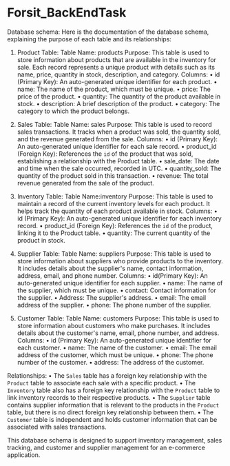 # Forsit_BackEndTask

Database schema:
Here is the documentation of the database schema, explaining the purpose of each table and its relationships:

1. Product Table:
   Table Name: products
   Purpose: 
	This table is used to store information about products that are available in the inventory for sale. Each record represents a unique product with details such as its name, price, quantity in stock, description, and category.
   Columns:
•	id (Primary Key): An auto-generated unique identifier for each product.
•	name: The name of the product, which must be unique.
•	price: The price of the product.
•	quantity: The quantity of the product available in stock.
•	description: A brief description of the product.
•	category: The category to which the product belongs.

2. Sales Table:
   Table Name: sales
   Purpose: 
	This table is used to record sales transactions. It tracks when a product was sold, the quantity sold, and the revenue generated from the sale.
   Columns:
•	id (Primary Key): An auto-generated unique identifier for each sale record.
•	product_id (Foreign Key): References the `id` of the product that was sold, establishing a relationship with the Product table.
•	sale_date: The date and time when the sale occurred, recorded in UTC.
•	quantity_sold: The quantity of the product sold in this transaction.
•	revenue: The total revenue generated from the sale of the product.

3. Inventory Table:
Table Name:inventory
Purpose:
	 This table is used to maintain a record of the current inventory levels for each product. It helps track the quantity of each product available in stock.
Columns:
•	id (Primary Key): An auto-generated unique identifier for each inventory record.
•	product_id (Foreign Key): References the `id` of the product, linking it to the Product table.
•	quantity: The current quantity of the product in stock.

4. Supplier Table:
Table Name: suppliers
Purpose:
	 This table is used to store information about suppliers who provide products to the inventory. It includes details about the supplier's name, contact information, address, email, and phone number.
Columns:
•	id(Primary Key): An auto-generated unique identifier for each supplier.
•	name: The name of the supplier, which must be unique.
•	contact: Contact information for the supplier.
•	Address: The supplier's address.
•	email: The email address of the supplier.
•	phone: The phone number of the supplier.

5. Customer Table:
Table Name: customers
Purpose:
	 This table is used to store information about customers who make purchases. It includes details about the customer's name, email, phone number, and address.
Columns:
•	id (Primary Key): An auto-generated unique identifier for each customer.
•	name: The name of the customer.
•	email: The email address of the customer, which must be unique.
•	phone: The phone number of the customer.
•	address: The address of the customer.

Relationships:
•	The `Sales` table has a foreign key relationship with the `Product` table to associate each sale with a specific product.
•	The `Inventory` table also has a foreign key relationship with the `Product` table to link inventory records to their respective products.
•	The `Supplier` table contains supplier information that is relevant to the products in the `Product` table, but there is no direct foreign key relationship between them.
•	The `Customer` table is independent and holds customer information that can be associated with sales transactions.

This database schema is designed to support inventory management, sales tracking, and customer and supplier management for an e-commerce application.
